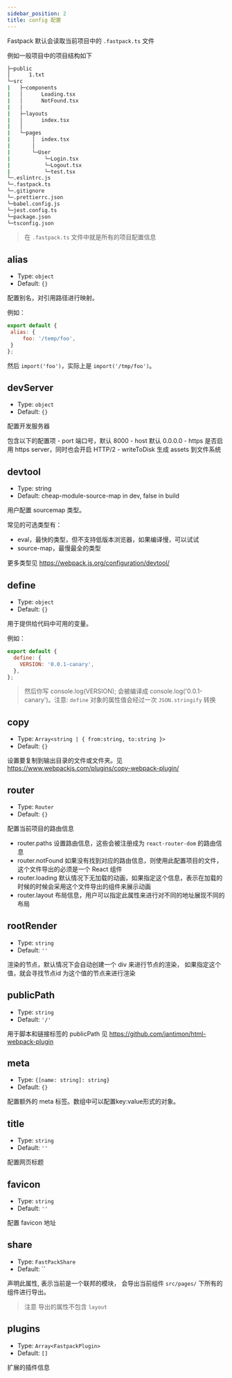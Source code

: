 ```yaml
---
sidebar_position: 2
title: config 配置
---
```


Fastpack 默认会读取当前项目中的 `.fastpack.ts` 文件

例如一般项目中的项目结构如下

```sh
├─public
│      1.txt
└─src
|   ├─components
|   │      Loading.tsx
|   │      NotFound.tsx
|   │
|   ├─layouts
|   │      index.tsx
|   │
|   └─pages
|       │  index.tsx
|       │
|       └─User
|           └─Login.tsx
|           └─Logout.tsx
|           └─test.tsx
└─.eslintrc.js
└─.fastpack.ts
└─.gitignore
└─.prettierrc.json
└─babel.config.js
└─jest.config.ts
└─package.json
└─tsconfig.json
```

> 在 `.fastpack.ts` 文件中就是所有的项目配置信息

## alias

- Type: `object`
- Default: `{}`

配置别名，对引用路径进行映射。

例如：

```js
export default {
 alias: {
     foo: '/temp/foo',
 }
};
```
然后 `import('foo')`，实际上是 `import('/tmp/foo')`。

## devServer

- Type: `object`
- Default: `{}`

配置开发服务器

包含以下的配置项
    - port 端口号，默认 8000
    - host 默认 0.0.0.0
    - https 是否启用 https server，同时也会开启 HTTP/2
    - writeToDisk 生成 assets 到文件系统

## devtool

- Type: string
- Default: cheap-module-source-map in dev, false in build

用户配置 sourcemap 类型。

常见的可选类型有：

- eval，最快的类型，但不支持低版本浏览器，如果编译慢，可以试试
- source-map，最慢最全的类型

更多类型见 https://webpack.js.org/configuration/devtool/

## define

- Type: `object`
- Default: `{}`

用于提供给代码中可用的变量。

例如：

```js
export default {
  define: {
    VERSION: '0.0.1-canary',
  },
};
```

> 然后你写 console.log(VERSION); 会被编译成 console.log('0.0.1-canary')。注意: `define` 对象的属性值会经过一次 `JSON.stringify` 转换

## copy

- Type: `Array<string | { from:string, to:string }>`
- Default: `{}`

设置要复制到输出目录的文件或文件夹。见 https://www.webpackjs.com/plugins/copy-webpack-plugin/


## router

- Type: `Router`
- Default: `{}`


配置当前项目的路由信息

- router.paths 设置路由信息，这些会被注册成为 `react-router-dom` 的路由信息
- router.notFound 如果没有找到对应的路由信息，则使用此配置项目的文件，这个文件导出的必须是一个 React 组件
- router.loading 默认情况下无加载的动画，如果指定这个信息，表示在加载的时候的时候会采用这个文件导出的组件来展示动画
- router.layout 布局信息，用户可以指定此属性来进行对不同的地址展现不同的布局


## rootRender

- Type: `string`
- Default: `''`

渲染的节点，默认情况下会自动创建一个 div 来进行节点的渲染， 如果指定这个值，就会寻找节点id 为这个值的节点来进行渲染


## publicPath

- Type: `string`
- Default: `'/'`

用于脚本和链接标签的 publicPath 见 https://github.com/jantimon/html-webpack-plugin


## meta

- Type: `{[name: string]: string}`
- Default: `{}`

配置额外的 meta 标签。数组中可以配置key:value形式的对象。

## title

- Type: `string`
- Default: `''`

配置网页标题


## favicon 

- Type: `string`
- Default: `''`

配置 favicon 地址


## share

- Type: `FastPackShare`
- Default: ``


声明此属性, 表示当前是一个联邦的模块， 会导出当前组件 `src/pages/` 下所有的组件进行导出。


> 注意 导出的属性不包含 `layout`


## plugins

- Type: `Array<FastpackPlugin>`
- Default: `[]`

扩展的插件信息
